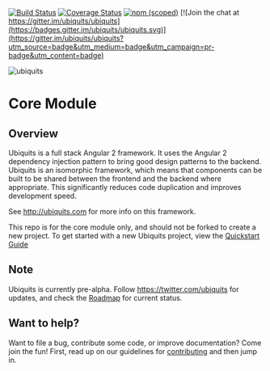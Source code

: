 [![Build Status](https://travis-ci.org/ubiquits/ubiquits.svg?branch=master)](https://travis-ci.org/ubiquits/ubiquits)
[![Coverage Status](https://coveralls.io/repos/github/ubiquits/ubiquits/badge.svg?branch=master)](https://coveralls.io/github/ubiquits/ubiquits?branch=master)
[![npm (scoped)](https://img.shields.io/npm/v/@ubiquits/core.svg?maxAge=2592000)](https://www.npmjs.com/package/@ubiquits/core)
[![Join the chat at https://gitter.im/ubiquits/ubiquits](https://badges.gitter.im/ubiquits/ubiquits.svg)](https://gitter.im/ubiquits/ubiquits?utm_source=badge&utm_medium=badge&utm_campaign=pr-badge&utm_content=badge)

![ubiquits](https://rawgithub.com/ubiquits/assets/master/fulllogo.svg)

# Core Module

## Overview
Ubiquits is a full stack Angular 2 framework. It uses the Angular 2 dependency injection pattern to bring good design patterns
 to the backend. Ubiquits is an isomorphic framework, which means that components can be built to be shared between the frontend
 and the backend where appropriate. This significantly reduces code duplication and improves development speed. 

See http://ubiquits.com for more info on this framework.
 
This repo is for the core module only, and should not be forked to create a new project. To get started with a new Ubiquits project,
view the [Quickstart Guide](http://ubiquits.com/guide/quick-start/)

## Note
Ubiquits is currently pre-alpha. Follow https://twitter.com/ubiquits for updates, and check the [Roadmap](http://ubiquits.com/#roadmap) for current status.

## Want to help?

Want to file a bug, contribute some code, or improve documentation? Come join the fun!
First, read up on our guidelines for [contributing][contributing] and then jump in.

[contributing]: http://github.com/angular/angular/blob/master/CONTRIBUTING.md
